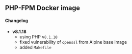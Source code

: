 ## PHP-FPM Docker image

#### Changelog
- **v8.1.18**
    - using PHP v`8.1.18`
    - fixed vulnerability of `openssl` from Alpine base image
    - added `Makefile`
